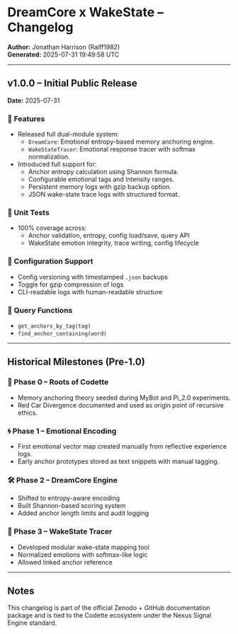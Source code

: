 # DreamCore x WakeState – Changelog

**Author:** Jonathan Harrison (Raiff1982)  
**Generated:** 2025-07-31 19:49:58 UTC

---

## v1.0.0 – Initial Public Release

**Date:** 2025-07-31

### 🚀 Features
- Released full dual-module system:
  - `DreamCore`: Emotional entropy-based memory anchoring engine.
  - `WakeStateTracer`: Emotional response tracer with softmax normalization.
- Introduced full support for:
  - Anchor entropy calculation using Shannon formula.
  - Configurable emotional tags and intensity ranges.
  - Persistent memory logs with gzip backup option.
  - JSON wake-state trace logs with structured format.

### 🧪 Unit Tests
- 100% coverage across:
  - Anchor validation, entropy, config load/save, query API
  - WakeState emotion integrity, trace writing, config lifecycle

### 🔧 Configuration Support
- Config versioning with timestamped `.json` backups
- Toggle for gzip compression of logs
- CLI-readable logs with human-readable structure

### 🧠 Query Functions
- `get_anchors_by_tag(tag)`
- `find_anchor_containing(word)`

---

## Historical Milestones (Pre-1.0)

### 📜 Phase 0 – Roots of Codette
- Memory anchoring theory seeded during MyBot and Pi_2.0 experiments.
- Red Car Divergence documented and used as origin point of recursive ethics.

### 🌀 Phase 1 – Emotional Encoding
- First emotional vector map created manually from reflective experience logs.
- Early anchor prototypes stored as text snippets with manual tagging.

### 🛠️ Phase 2 – DreamCore Engine
- Shifted to entropy-aware encoding
- Built Shannon-based scoring system
- Added anchor length limits and audit logging

### 🌌 Phase 3 – WakeState Tracer
- Developed modular wake-state mapping tool
- Normalized emotions with softmax-like logic
- Allowed linked anchor reference

---

## Notes
This changelog is part of the official Zenodo + GitHub documentation package and is tied to the Codette ecosystem under the Nexus Signal Engine standard.

